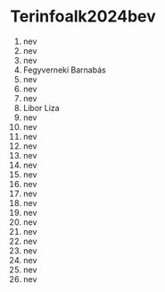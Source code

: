 # Terinfoalk2024bev

1. nev
2. nev
3. nev
4. Fegyverneki Barnabás 
5. nev
6. nev
7. nev
8. Libor Liza
9. nev
10. nev
11. nev
12. nev
13. nev
14. nev
15. nev
16. nev
17. nev
18. nev
19. nev
20. nev
21. nev
22. nev
23. nev
24. nev
25. nev
26. nev
